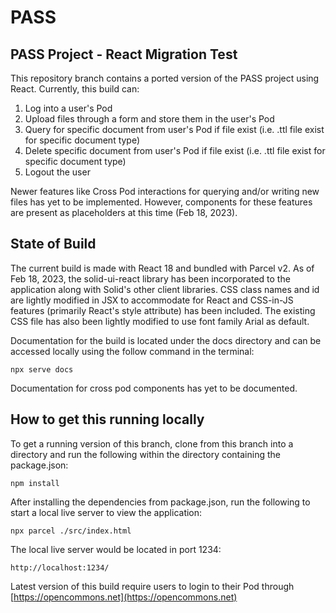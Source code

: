 # PASS

## PASS Project - React Migration Test

This repository branch contains a ported version of the PASS project using React. Currently, this build can:

1. Log into a user's Pod
2. Upload files through a form and store them in the user's Pod
3. Query for specific document from user's Pod if file exist (i.e. .ttl file exist for specific document type)
4. Delete specific document from user's Pod if file exist (i.e. .ttl file exist for specific document type)
5. Logout the user

Newer features like Cross Pod interactions for querying and/or writing new files has yet to be implemented. However, components for these features are present as placeholders at this time (Feb 18, 2023).

## State of Build

The current build is made with React 18 and bundled with Parcel v2. As of Feb 18, 2023, the solid-ui-react library has been incorporated to the application along with Solid's other client libraries. CSS class names and id are lightly modified in JSX to accommodate for React and CSS-in-JS features (primarily React's style attribute) has been included. The existing CSS file has also been lightly modified to use font family Arial as default.

Documentation for the build is located under the docs directory and can be accessed locally using the follow command in the terminal:

```shell
npx serve docs
```

Documentation for cross pod components has yet to be documented.

## How to get this running locally

To get a running version of this branch, clone from this branch into a directory and run the following within the directory containing the package.json:

```shell
npm install
```

After installing the dependencies from package.json, run the following to start a local live server to view the application:

```shell
npx parcel ./src/index.html
```

The local live server would be located in port 1234:

```shell
http://localhost:1234/
```

Latest version of this build require users to login to their Pod through [https://opencommons.net](https://opencommons.net)
